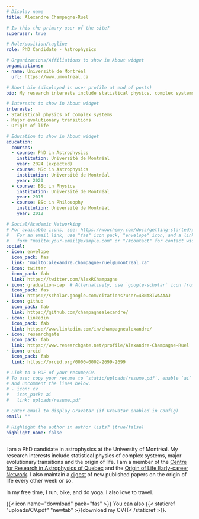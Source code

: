 ```yaml
---
# Display name
title: Alexandre Champagne-Ruel

# Is this the primary user of the site?
superuser: true

# Role/position/tagline
role: PhD Candidate - Astrophysics

# Organizations/Affiliations to show in About widget
organizations:
- name: Université de Montréal
  url: https://www.umontreal.ca

# Short bio (displayed in user profile at end of posts)
bio: My research interests include statistical physics, complex systems and major evolutionary transitions.

# Interests to show in About widget
interests:
- Statistical physics of complex systems
- Major evolutionary transitions
- Origin of life

# Education to show in About widget
education:
  courses:
  - course: PhD in Astrophysics
    institution: Université de Montréal
    year: 2024 (expected)
  - course: MSc in Astrophysics
    institution: Université de Montréal
    year: 2020
  - course: BSc in Physics
    institution: Université de Montréal
    year: 2018
  - course: BSc in Philosophy
    institution: Université de Montréal
    year: 2012

# Social/Academic Networking
# For available icons, see: https://wowchemy.com/docs/getting-started/page-builder/#icons
#   For an email link, use "fas" icon pack, "envelope" icon, and a link in the
#   form "mailto:your-email@example.com" or "/#contact" for contact widget.
social:
- icon: envelope
  icon_pack: fas
  link: 'mailto:alexandre.champagne-ruel@umontreal.ca'
- icon: twitter
  icon_pack: fab
  link: https://twitter.com/AlexRChampagne
- icon: graduation-cap  # Alternatively, use `google-scholar` icon from `ai` icon pack
  icon_pack: fas
  link: https://scholar.google.com/citations?user=4BNA8IwAAAAJ
- icon: github
  icon_pack: fab
  link: https://github.com/champagnealexandre/
- icon: linkedin
  icon_pack: fab
  link: https://www.linkedin.com/in/champagnealexandre/
- icon: researchgate
  icon_pack: fab
  link: https://www.researchgate.net/profile/Alexandre-Champagne-Ruel
- icon: orcid
  icon_pack: fab
  link: https://orcid.org/0000-0002-2699-2699

# Link to a PDF of your resume/CV.
# To use: copy your resume to `static/uploads/resume.pdf`, enable `ai` icons in `params.toml`, 
# and uncomment the lines below.
# - icon: cv
#   icon_pack: ai
#   link: uploads/resume.pdf

# Enter email to display Gravatar (if Gravatar enabled in Config)
email: ""

# Highlight the author in author lists? (true/false)
highlight_name: false
---
```


I am a PhD candidate in astrophysics at the University of Montréal. My research interests include statistical physics of complex systems, major evolutionary transitions and the origin of life. I am a member of the [Centre for Research in Astrophysics of Quebec](http://craq-astro.ca/?lang=en) and the [Origin of Life Early-career Network](https://oolen.org/). I also maintain a [digest](ool-digest/) of new published papers on the origin of life every other week or so.

In my free time, I run, bike, and do yoga. I also love to travel.

{{< icon name="download" pack="fas" >}} You can also {{< staticref "uploads/CV.pdf" "newtab" >}}download my CV{{< /staticref >}}.

